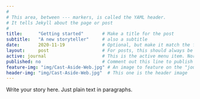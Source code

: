 ```yaml
---
#
# This area, between --- markers, is called the YAML header.
# It tells Jekyll about the page or post
#
title:      "Getting started"       # Make a title for the post
subtitle:   "A new storyteller"     # also a subtitle
date:       2020-11-19              # Optional, but make it match the filename date
layout:     post                    # For posts, this should always be "post"
active: journal                     # This is the active menu item. Normally "journal"
published: no                       # Comment out this line to publish the post
feature-img: "img/Cast-Aside-Web.jpg" # An image to feature on the "journals" page
header-img: "img/Cast-Aside-Web.jpg"  # This one is the header image
---
```


Write your story here. Just plain text in paragraphs.

